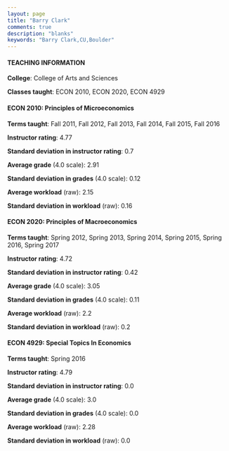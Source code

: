 ```yaml
---
layout: page
title: "Barry Clark" 
comments: true
description: "blanks"
keywords: "Barry Clark,CU,Boulder"
---
```

<head>
<script src="https://ajax.googleapis.com/ajax/libs/jquery/2.1.3/jquery.min.js"></script>
<script src="https://dl.dropboxusercontent.com/s/pc42nxpaw1ea4o9/highcharts.js?dl=0"></script>
<!-- <script src="../assets/js/highcharts.js"></script> -->
<style type="text/css">@font-face {
	font-family: "Bebas Neue";
	src: url(https://www.filehosting.org/file/details/544349/BebasNeue Regular.otf) format("opentype");
	}
	h1.Bebas { 
		font-family: "Bebas Neue", Verdana, Tahoma;
	}
</style>
</head>
	   
#### TEACHING INFORMATION

**College**: College of Arts and Sciences

**Classes taught**: ECON 2010, ECON 2020, ECON 4929

#### ECON 2010: Principles of Microeconomics

**Terms taught**: Fall 2011, Fall 2012, Fall 2013, Fall 2014, Fall 2015, Fall 2016

**Instructor rating**: 4.77

**Standard deviation in instructor rating**: 0.7

**Average grade** (4.0 scale): 2.91

**Standard deviation in grades** (4.0 scale): 0.12

**Average workload** (raw): 2.15

**Standard deviation in workload** (raw): 0.16

#### ECON 2020: Principles of Macroeconomics

**Terms taught**: Spring 2012, Spring 2013, Spring 2014, Spring 2015, Spring 2016, Spring 2017

**Instructor rating**: 4.72

**Standard deviation in instructor rating**: 0.42

**Average grade** (4.0 scale): 3.05

**Standard deviation in grades** (4.0 scale): 0.11

**Average workload** (raw): 2.2

**Standard deviation in workload** (raw): 0.2

#### ECON 4929: Special Topics In Economics

**Terms taught**: Spring 2016

**Instructor rating**: 4.79

**Standard deviation in instructor rating**: 0.0

**Average grade** (4.0 scale): 3.0

**Standard deviation in grades** (4.0 scale): 0.0

**Average workload** (raw): 2.28

**Standard deviation in workload** (raw): 0.0


